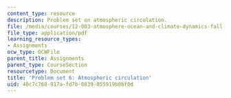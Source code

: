 ```yaml
---
content_type: resource
description: Problem set on atmospheric circulation.
file: /media/courses/12-003-atmosphere-ocean-and-climate-dynamics-fall-2008/40c7c768917afd7b0839855919b0bf0d_homework7.pdf
file_type: application/pdf
learning_resource_types:
- Assignments
ocw_type: OCWFile
parent_title: Assignments
parent_type: CourseSection
resourcetype: Document
title: 'Problem set 6: Atmospheric circulation'
uid: 40c7c768-917a-fd7b-0839-855919b0bf0d
---
```

